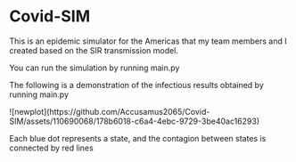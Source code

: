 # Covid-SIM
<p>This is an epidemic simulator for the Americas that my team members and I created based on the SIR transmission model.</p>
<p>You can run the simulation by running main.py</p>
<p>The following is a demonstration of the infectious results obtained by running main.py</p>
![newplot](https://github.com/Accusamus2065/Covid-SIM/assets/110690068/178b6018-c6a4-4ebc-9729-3be40ac16293)
<p>Each blue dot represents a state, and the contagion between states is connected by red lines</p>
